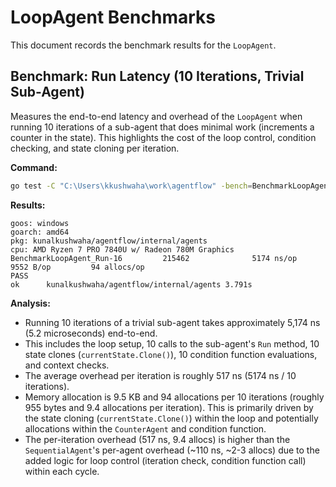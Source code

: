 # LoopAgent Benchmarks

This document records the benchmark results for the `LoopAgent`.

## Benchmark: Run Latency (10 Iterations, Trivial Sub-Agent)

Measures the end-to-end latency and overhead of the `LoopAgent` when running 10 iterations of a sub-agent that does minimal work (increments a counter in the state). This highlights the cost of the loop control, condition checking, and state cloning per iteration.

**Command:**

```bash
go test -C "C:\Users\kkushwaha\work\agentflow" -bench=BenchmarkLoopAgent_Run -benchmem -run=^$ ./internal/agents -benchtime=1s
```

**Results:**

```
goos: windows
goarch: amd64
pkg: kunalkushwaha/agentflow/internal/agents
cpu: AMD Ryzen 7 PRO 7840U w/ Radeon 780M Graphics
BenchmarkLoopAgent_Run-16         215462              5174 ns/op            9552 B/op         94 allocs/op
PASS
ok      kunalkushwaha/agentflow/internal/agents 3.791s
```

**Analysis:**

*   Running 10 iterations of a trivial sub-agent takes approximately 5,174 ns (5.2 microseconds) end-to-end.
*   This includes the loop setup, 10 calls to the sub-agent's `Run` method, 10 state clones (`currentState.Clone()`), 10 condition function evaluations, and context checks.
*   The average overhead per iteration is roughly 517 ns (5174 ns / 10 iterations).
*   Memory allocation is 9.5 KB and 94 allocations per 10 iterations (roughly 955 bytes and 9.4 allocations per iteration). This is primarily driven by the state cloning (`currentState.Clone()`) within the loop and potentially allocations within the `CounterAgent` and condition function.
*   The per-iteration overhead (517 ns, 9.4 allocs) is higher than the `SequentialAgent`'s per-agent overhead (~110 ns, ~2-3 allocs) due to the added logic for loop control (iteration check, condition function call) within each cycle.